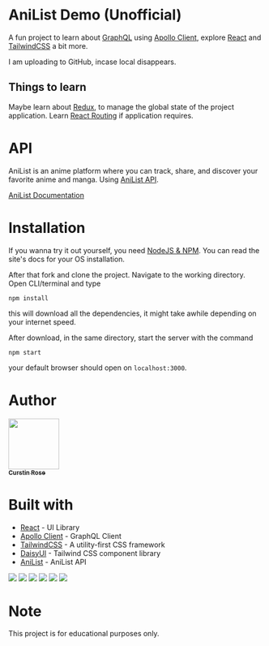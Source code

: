 # AniList Demo (Unofficial)

A fun project to learn about [GraphQL](https://graphql.org/learn/) using [Apollo Client](https://www.apollographql.com/docs/react), explore [React](https://reactjs.org/docs/getting-started.html) and [TailwindCSS](https://tailwindcss.com/docs/installation) a bit more.

I am uploading to GitHub, incase local disappears.

## Things to learn

Maybe learn about [Redux](https://redux.js.org/), to manage the global state of the project application. Learn [React Routing](https://reactrouter.com/) if application requires.

# API

AniList is an anime platform where you can track, share, and discover your favorite anime and manga. Using [AniList API](https://anilist.co/graphiql).

[AniList Documentation](https://anilist.gitbook.io/anilist-apiv2-docs/overview/graphql/getting-started)

# Installation

If you wanna try it out yourself, you need [NodeJS & NPM](https://nodejs.org/en/). You can read the site's docs for your OS installation.

After that fork and clone the project. Navigate to the working directory. Open CLI/terminal and type

```
npm install
```

this will download all the dependencies, it might take awhile depending on your internet speed.

After download, in the same directory, start the server with the command

```
npm start
```

your default browser should open on `localhost:3000`.

# Author

<a href="https://github.com/CurstinJR">
    <img src=https://avatars.githubusercontent.com/u/67284885?v=4 width=100px></img>
    <br />
    <sub><b>Curstin Rose</b></sub>
</a>

# Built with

- [React](https://reactjs.org/) - UI Library
- [Apollo Client](https://www.apollographql.com/docs/react) - GraphQL Client
- [TailwindCSS](https://tailwindcss.com/) - A utility-first CSS framework
- [DaisyUI](https://daisyui.com/) - Tailwind CSS component library
- [AniList](https://anilist.co/) - AniList API

![](https://img.shields.io/badge/React-UI-61dbfb)
![](https://img.shields.io/badge/GraphQL-API-ff69b4)
![](https://img.shields.io/badge/Apollo-Client-ad9bf6)
![](https://img.shields.io/badge/Tailwind-CSS-38BDF8)
![](https://img.shields.io/badge/DaisyUI-CSS-6419e6)
![](https://img.shields.io/badge/AniList-Anime-darkblue)

# Note

This project is for educational purposes only.
